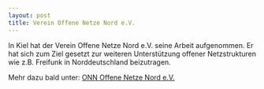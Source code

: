 ```yaml
---
layout: post
title: Verein Offene Netze Nord e.V.
---
```

In Kiel hat der Verein Offene Netze Nord e.V. seine Arbeit aufgenommen. 
Er hat sich zum Ziel gesetzt zur weiteren Unterstützung offener Netzstrukturen wie z.B. 
Freifunk in Norddeutschland beizutragen.

Mehr dazu bald unter: [ONN Offene Netze Nord e.V.](http://offenenetzenord.de/)
